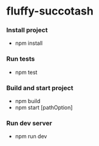 # fluffy-succotash

### Install project

- npm install

### Run tests

- npm test

### Build and start project

- npm build
- npm start [pathOption]

### Run dev server

- npm run dev
